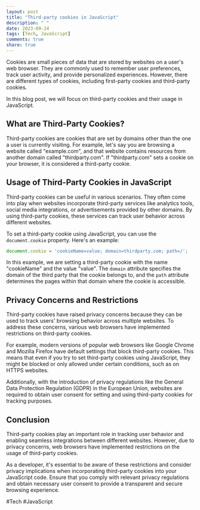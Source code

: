 ```yaml
---
layout: post
title: "Third-party cookies in JavaScript"
description: " "
date: 2023-09-24
tags: [Tech, JavaScript]
comments: true
share: true
---
```


Cookies are small pieces of data that are stored by websites on a user's web browser. They are commonly used to remember user preferences, track user activity, and provide personalized experiences. However, there are different types of cookies, including first-party cookies and third-party cookies.

In this blog post, we will focus on third-party cookies and their usage in JavaScript.

## What are Third-Party Cookies?

Third-party cookies are cookies that are set by domains other than the one a user is currently visiting. For example, let's say you are browsing a website called "example.com", and that website contains resources from another domain called "thirdparty.com". If "thirdparty.com" sets a cookie on your browser, it is considered a third-party cookie.

## Usage of Third-Party Cookies in JavaScript

Third-party cookies can be useful in various scenarios. They often come into play when websites incorporate third-party services like analytics tools, social media integrations, or advertisements provided by other domains. By using third-party cookies, these services can track user behavior across different websites.

To set a third-party cookie using JavaScript, you can use the `document.cookie` property. Here's an example:

```javascript
document.cookie = 'cookieName=value; domain=thirdparty.com; path=/';
```

In this example, we are setting a third-party cookie with the name "cookieName" and the value "value". The `domain` attribute specifies the domain of the third party that the cookie belongs to, and the `path` attribute determines the pages within that domain where the cookie is accessible.

## Privacy Concerns and Restrictions

Third-party cookies have raised privacy concerns because they can be used to track users' browsing behavior across multiple websites. To address these concerns, various web browsers have implemented restrictions on third-party cookies.

For example, modern versions of popular web browsers like Google Chrome and Mozilla Firefox have default settings that block third-party cookies. This means that even if you try to set third-party cookies using JavaScript, they might be blocked or only allowed under certain conditions, such as on HTTPS websites.

Additionally, with the introduction of privacy regulations like the General Data Protection Regulation (GDPR) in the European Union, websites are required to obtain user consent for setting and using third-party cookies for tracking purposes.

## Conclusion

Third-party cookies play an important role in tracking user behavior and enabling seamless integrations between different websites. However, due to privacy concerns, web browsers have implemented restrictions on the usage of third-party cookies.

As a developer, it's essential to be aware of these restrictions and consider privacy implications when incorporating third-party cookies into your JavaScript code. Ensure that you comply with relevant privacy regulations and obtain necessary user consent to provide a transparent and secure browsing experience.

#Tech #JavaScript